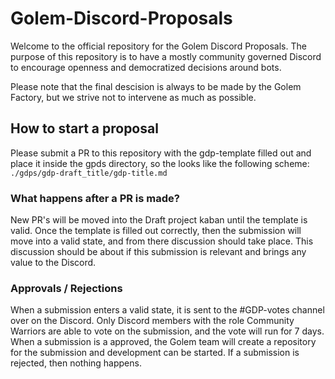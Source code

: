# Golem-Discord-Proposals

Welcome to the official repository for the Golem Discord Proposals.
The purpose of this repository is to have a mostly community governed Discord to encourage openness and democratized decisions around bots.

Please note that the final descision is always to be made by the Golem Factory, but we strive not to intervene as much as possible.

## How to start a proposal

Please submit a PR to this repository with the gdp-template filled out and place it inside the gpds directory, so the looks like the following scheme: `./gdps/gdp-draft_title/gdp-title.md`

### What happens after a PR is made?

New PR's will be moved into the Draft project kaban until the template is valid.
Once the template is filled out correctly, then the submission will move into a valid state, and from there discussion should take place.
This discussion should be about if this submission is relevant and brings any value to the Discord.

### Approvals / Rejections

When a submission enters a valid state, it is sent to the #GDP-votes channel over on the Discord. Only Discord members with the role Community Warriors are able to vote on the submission, and the vote will run for 7 days.
When a submission is a approved, the Golem team will create a repository for the submission and development can be started.
If a submission is rejected, then nothing happens.
